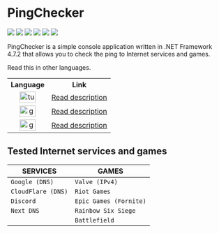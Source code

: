 # PingChecker
![](https://img.shields.io/github/license/C4LOX/CSharp-Ping-Check.svg)
![](https://img.shields.io/github/forks/C4LOX/CSharp-Ping-Check.svg)
![](https://img.shields.io/github/issues/C4LOX/CSharp-Ping-Check.svg)
![](https://img.shields.io/github/issues-pr/C4LOX/CSharp-Ping-Check.svg)
![](https://img.shields.io/github/stars/C4LOX/CSharp-Ping-Check.svg)
![](https://img.shields.io/github/watchers/C4LOX/CSharp-Ping-Check.svg)
<br/>
<p>PingChecker is a simple console application written in .NET Framework 4.7.2 that allows you to check the ping to Internet services and games.</p>
<p>Read this in other languages.</p>
<table>
  <tr>
    <th>Language</th>
    <th>Link</th>
  </tr>
  <tr>
    <td align="center">
     <img src="https://github.com/yammadev/flag-icons/blob/master/png/TR@2x.png?raw=true" width="36.4" height=26" alt="turkey">
    </td>
    <td>
    <a href="/README.tr.md">Read description</a>
    </td>
  </tr>
   <tr>
    <td align="center">
     <img src="https://github.com/yammadev/flag-icons/blob/master/png/FR@2x.png?raw=true" width="36.4" height=26" alt="gb">
    </td>
    <td>
     <a href="/README.fr.md">Read description</a>
    </td>
  </tr>
  <tr>
    <td align="center">
     <img src="https://github.com/yammadev/flag-icons/blob/master/png/ES@2x.png?raw=true" width="36.4" height=26" alt="gb">
    </td>
    <td>
     <a href="/README.es.md">Read description</a>
    </td>
  </tr>
</table>



## Tested Internet services and games
|SERVICES|GAMES|
|-|-|
| `Google (DNS)`|`Valve (IPv4)`|
|`CloudFlare (DNS)`|`Riot Games`|
| `Discord`|`Epic Games (Fornite)`|
|`Next DNS`|`Rainbow Six Siege`|
||`Battlefield`|

